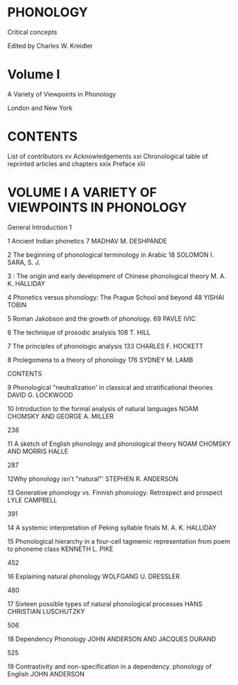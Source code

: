 # PHONOLOGY

Critical concepts

Edited by Charles W. Kreidler

# Volume I

A Variety of Viewpoints in Phonology

London and New York

# CONTENTS

List of contributors xv Acknowledgements xxi Chronological table of reprinted articles and chapters xxix Preface xlii

# VOLUME I A VARIETY OF VIEWPOINTS IN PHONOLOGY

General Introduction 1

1 Ancient Indian phonetics 7 MADHAV M. DESHPANDE

2 The beginning of phonological terminology in Arabic 18 SOLOMON I. SARA, S. J.

3 : The origin and early development of Chinese phonological theory M. A. K. HALLIDAY

4 Phonetics versus phonology: The Prague School and beyond 48 YISHAI TOBIN

5 Roman Jakobson and the growth of phonology. 69 PAVLE IVIC

6 The technique of prosodic analysis 108 T. HILL

7 The principles of phonologic analysis 133 CHARLES F. HOCKETT

8 Prolegomena to a theory of phonology 176 SYDNEY M. LAMB

CONTENTS

9 Phonological "neutralization' in classical and stratificational theories DAVID G. LOCKWOOD

10 Introduction to the formal analysis of natural languages NOAM CHOMSKY AND GEORGE A. MILLER

238

11 A sketch of English phonology and phonological theory NOAM CHOMSKY AND MORRIS HALLE

287

12Why phonology isn't "natural"' STEPHEN R. ANDERSON

13 Generative phonology vs. Finnish phonology: Retrospect and prospect LYLE CAMPBELL

391

14  A systemic interpretation of Peking syllable finals M. A. K. HALLIDAY

15 Phonological hierarchy in a four-cell tagmemic representation from poem to phoneme class KENNETH L. PIKE

452

16 Explaining natural phonology WOLFGANG U. DRESSLER

480

17 Sixteen possible types of natural phonological processes HANS CHRISTIAN LUSCHUTZKY

506

18 Dependency Phonology JOHN ANDERSON AND JACQUES DURAND

525

19 Contrastivity and non-specification in a dependency. phonology of English JOHN ANDERSON